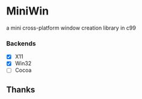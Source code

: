 # MiniWin
a mini cross-platform window creation library in c99

### Backends
- [x] X11
- [x] Win32
- [ ] Cocoa

## Thanks

